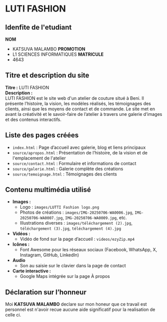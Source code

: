 # LUTI FASHION

## Idenfite de l'etudiant
**NOM**
- KATSUVA MALAMBO
**PROMOTION**
- L1 SCIENCES INFORMATIQUES
**MATRICULE**
- 4643

## Titre et description du site
**Titre :** LUTI FASHION  
**Description :**  
LUTI FASHION est le site web d'un atelier de couture situé à Beni. Il présente l’histoire, la vision, les modèles réalisés, les témoignages des clients, ainsi que les moyens de contact et de commande. Le site met en avant la créativité et le savoir-faire de l’atelier à travers une galerie d’images et des contenus interactifs.

## Liste des pages créées
- `index.html` : Page d’accueil avec galerie, blog et liens principaux
- `source/apropos.html` : Présentation de l’histoire, de la vision et de l'emplacement de l'atelier
- `source/contact.html` : Formulaire et informations de contact
- `source/galerie.html` : Galerie complète des créations
- `source/temoignage.html` : Témoignages des clients

## Contenu multimédia utilisé
- **Images :**
  - Logo : `images/LUTTI Fashion logo.png`
  - Photos de créations : `images/IMG-20250706-WA0006.jpg`, `IMG-20250706-WA0007.jpg`, `IMG-20250706-WA0009.jpg`, etc.
  - Illustrations diverses : `images/téléchargement (2).jpg`, `téléchargement (3).jpg`, `téléchargement (4).jpg`
- **Vidéos :**
  - Vidéo de fond sur la page d’accueil : `videos/ezyZip.mp4`
- **Icônes :**
  - Font Awesome pour les réseaux sociaux (Facebook, WhatsApp, X, Instagram, GitHub, LinkedIn)
- **Audio**
  - Son au saisie sur le clavier dans la page de contact
- **Carte interactive :**
  - Google Maps intégrée sur la page À propos

## Déclaration sur l’honneur
Moi **KATSUVA MALAMBO** declare sur mon honeur que ce travail est personnel est n'avoir recue aucune aide significatif pour la realisation de celle ci.